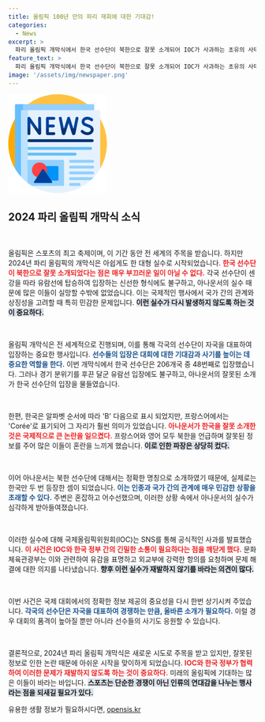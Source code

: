 ```yaml
---
title: 올림픽 100년 만의 파리 재회에 대한 기대감!
categories:
  - News
excerpt: >
  파리 올림픽 개막식에서 한국 선수단이 북한으로 잘못 소개되어 IOC가 사과하는 초유의 사태가 발생했습니다. 정확한 국가 명칭을 사용하지 않아 논란이 일었고, 한국 정부는 강력한 항의를 예고했습니다.
feature_text: >
  파리 올림픽 개막식에서 한국 선수단이 북한으로 잘못 소개되어 IOC가 사과하는 초유의 사태가 발생했습니다. 정확한 국가 명칭을 사용하지 않아 논란이 일었고, 한국 정부는 강력한 항의를 예고했습니다.
image: '/assets/img/newspaper.png'
---
```


<p><img src="/assets/img/newspaper.png" alt="kimp 속보" /></p>

<h2 data-ke-size="size26">2024 파리 올림픽 개막식 소식</h2>

<p data-ke-size="size16">&nbsp;</p>

<p>올림픽은 스포츠의 최고 축제이며, 이 기간 동안 전 세계의 주목을 받습니다. 하지만 2024년 파리 올림픽의 개막식은 아쉽게도 한 대형 실수로 시작되었습니다. <b><span style="color: #ee2323;">한국 선수단이 북한으로 잘못 소개되었다는 점은 매우 부끄러운 일이 아닐 수 없다.</span></b> 각국 선수단이 센강을 따라 유람선에 탑승하여 입장하는 신선한 형식에도 불구하고, 아나운서의 실수 때문에 많은 이들이 실망할 수밖에 없었습니다. 이는 국제적인 행사에서 국가 간의 관계와 상징성을 고려할 때 특히 민감한 문제입니다. <b><span style="background-color: #21538527;">이런 실수가 다시 발생하지 않도록 하는 것이 중요하다.</span></b></p>

<p data-ke-size="size16">&nbsp;</p>

<p>올림픽 개막식은 전 세계적으로 진행되며, 이를 통해 각국의 선수단이 자국을 대표하여 입장하는 중요한 행사입니다. <b><span style="color: #1a5490;">선수들의 입장은 대회에 대한 기대감과 사기를 높이는 데 중요한 역할을 한다.</span></b> 이번 개막식에서 한국 선수단은 206개국 중 48번째로 입장했습니다. 그러나 경기 분위기를 후끈 달군 유람선 입장에도 불구하고, 아나운서의 잘못된 소개가 한국 선수단의 입장을 물들였습니다.</p>

<p data-ke-size="size16">&nbsp;</p>

<p>한편, 한국은 알파벳 순서에 따라 'B' 다음으로 표시 되었지만, 프랑스어에서는 'Corée'로 표기되어 그 자리가 훨씬 의미가 있었습니다. <b><span style="color: #ee2323;">아나운서가 한국을 잘못 소개한 것은 국제적으로 큰 논란을 일으켰다.</span></b> 프랑스어와 영어 모두 북한을 언급하며 잘못된 정보를 주어 많은 이들이 혼란을 느끼게 했습니다. <b><span style="background-color: #21538527;">이로 인한 파장은 상당히 컸다.</span></b></p>

<p data-ke-size="size16">&nbsp;</p>

<p>이어 아나운서는 북한 선수단에 대해서는 정확한 명칭으로 소개하였기 때문에, 실제로는 한국만 두 번 등장한 셈이 되었습니다. <b><span style="color: #1a5490;">이는 인종과 국가 간의 관계에 매우 민감한 상황을 초래할 수 있다.</span></b> 주변은 혼잡하고 어수선했으며, 이러한 상황 속에서 아나운서의 실수가 심각하게 받아들여졌습니다. </p>

<p data-ke-size="size16">&nbsp;</p>

<p>이러한 실수에 대해 국제올림픽위원회(IOC)는 SNS를 통해 공식적인 사과를 발표했습니다. <b><span style="color: #ee2323;">이 사건은 IOC와 한국 정부 간의 긴밀한 소통이 필요하다는 점을 깨닫게 했다.</span></b> 문화체육관광부는 이와 관련하여 유감을 표명하고 외교부에 강력한 항의를 요청하며 문제 해결에 대한 의지를 나타냈습니다. <b><span style="background-color: #21538527;">향후 이런 실수가 재발하지 않기를 바라는 의견이 많다.</span></b></p>

<p data-ke-size="size16">&nbsp;</p>

<p>이번 사건은 국제 대회에서의 정확한 정보 제공의 중요성을 다시 한번 상기시켜 주었습니다. <b><span style="color: #1a5490;">각국의 선수단은 자국을 대표하여 경쟁하는 만큼, 올바른 소개가 필요하다.</span></b> 이럴 경우 대회의 품격이 높아질 뿐만 아니라 선수들의 사기도 응원할 수 있습니다.</p>

<p data-ke-size="size16">&nbsp;</p>

<p>결론적으로, 2024년 파리 올림픽 개막식은 새로운 시도로 주목을 받고 있지만, 잘못된 정보로 인한 논란 때문에 아쉬운 시작을 맞이하게 되었습니다. <b><span style="color: #ee2323;">IOC와 한국 정부가 협력하여 이러한 문제가 재발하지 않도록 하는 것이 중요하다.</span></b> 미래의 올림픽에 기대하는 많은 이들이 바라는 바입니다. <b><span style="background-color: #21538527;">스포츠는 단순한 경쟁이 아닌 인류의 연대감을 나누는 행사라는 점을 되새길 필요가 있다.</span></b></p>
유용한 생활 정보가 필요하시다면, <a href="https://opensis.kr" rel="dofollow">opensis.kr</a>


